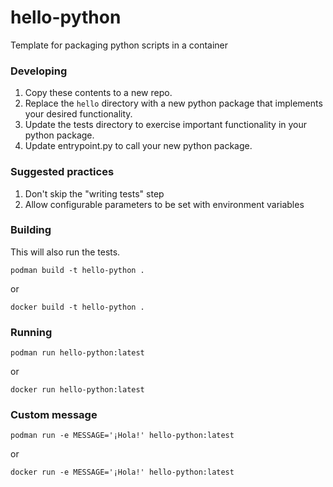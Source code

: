 # hello-python
Template for packaging python scripts in a container

### Developing

1. Copy these contents to a new repo.
2. Replace the `hello` directory with a new python package that implements your desired functionality.
3. Update the tests directory to exercise important functionality in your python package.
4. Update entrypoint.py to call your new python package.

### Suggested practices

1. Don't skip the "writing tests" step
2. Allow configurable parameters to be set with environment variables

### Building
This will also run the tests.

    podman build -t hello-python .
    
or

    docker build -t hello-python .
    
### Running

    podman run hello-python:latest
    
or

    docker run hello-python:latest
    
### Custom message

    podman run -e MESSAGE='¡Hola!' hello-python:latest
    
or

    docker run -e MESSAGE='¡Hola!' hello-python:latest
